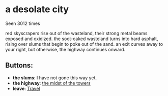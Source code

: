 # a desolate city

Seen 3012 times

red skyscrapers rise out of the wasteland, their strong metal beams exposed and oxidized. the soot-caked wasteland turns into hard asphalt, rising over slums that begin to poke out of the sand. an exit curves away to your right, but otherwise, the highway continues onward.

## Buttons:

- **the slums**: I have not gone this way yet.
- **the highway**: [the midst of the towers](the-midst-of-the-towers-lxsdpw.md)
- **leave**: [Travel](Travel-travel.md)

